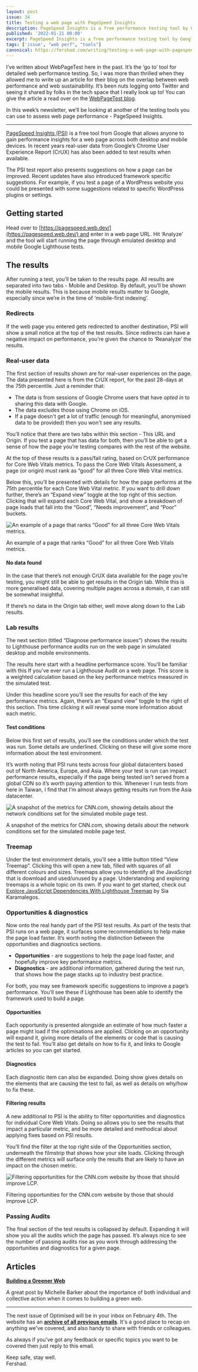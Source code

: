 ```yaml
---
layout: post
issue: 34
title: Testing a web page with PageSpeed Insights
description: PageSpeed Insights is a free performance testing tool by Google. In this post we’ll cover the basics of testing a web page with PageSpeed Insights, as well as how to understand the different test results.
published: '2022-01-21 00:00'
excerpt: PageSpeed Insights is a free performance testing tool by Google. In this post we’ll cover the basics of testing a web page with PageSpeed Insights, as well as how to understand the different test results.
tags: ['issue', "web perf", "tools"]
canonical: https://fershad.com/writing/testing-a-web-page-with-pagespeed-insights/
---
```

<!-- # Testing a web page with PageSpeed Insights -->

I’ve written about WebPageTest here in the past. It’s the ‘go to’ tool for detailed web performance testing. So, I was more than thrilled when they allowed me to write up an article for their blog on the overlap between web performance and web sustainability. It’s been nuts logging onto Twitter and seeing it shared by folks in the tech space that I really look up to! You can give the article a read over on the [WebPageTest blog](https://blog.webpagetest.org/posts/website-performance-and-the-planet/).

In this week’s newsletter, we’ll be looking at another of the testing tools you can use to assess web page performance - PageSpeed Insights.

***

[PageSpeed Insights (PSI)](https://pagespeed.web.dev/) is a free tool from Google that allows anyone to gain performance insights for a web page across both desktop and mobile devices. In recent years real-user data from Google’s Chrome User Experience Report (CrUX) has also been added to test results when available. 

The PSI test report also presents suggestions on how a page can be improved. Recent updates have also introduced framework specific suggestions. For example, if you test a page of a WordPress website you could be presented with some suggestions related to specific WordPress plugins or settings.

## Getting started

Head over to [https://pagespeed.web.dev/](https://pagespeed.web.dev/) and enter in a web page URL. Hit ‘Analyze’ and the tool will start running the page through emulated desktop and mobile Google Lighthouse tests.

## The results

After running a test, you’ll be taken to the results page. All results are separated into two tabs - Mobile and Desktop. By default, you’ll be shown the mobile results. This is because mobile results matter to Google, especially since we’re in the time of ‘mobile-first indexing’.

### Redirects

If the web page you entered gets redirected to another destination, PSI will show a small notice at the top of the test results. Since redirects can have a negative impact on performance, you’re given the chance to ‘Reanalyze’ the results.

### Real-user data

The first section of results shown are for real-user experiences on the page. The data presented here is from the CrUX report, for the past 28-days at the 75th percentile. Just a reminder that: 

- The data is from sessions of Google Chrome users that have *opted in* to sharing this data with Google.
- The data excludes those using Chrome on iOS.
- If a page doesn't get a lot of traffic (enough for meaningful, anonymised data to be provided) then you won't see any results.

You’ll notice that there are two tabs within this section - This URL and Origin. If you test a page that has data for both, then you’ll be able to get a sense of how the page you’re testing compares with the rest of the website.

At the top of these results is a pass/fail rating, based on CrUX performance for Core Web Vitals metrics. To pass the Core Web Vitals Assessment, a page (or origin) must rank as “good” for all three Core Web Vital metrics.

Below this, you’ll be presented with details for how the page performs at the 75th percentile for each Core Web Vital metric. If you want to drill down further, there’s an “Expand view” toggle at the top right of this section. Clicking that will expand each Core Web Vital, and show a breakdown of page loads that fall into the “Good”, “Needs improvement”, and “Poor” buckets.

![An example of a page that ranks “Good” for all three Core Web Vitals metrics.](https://fershad.com/image/fetch/f_auto,q_auto/https://cdn.sanity.io/images/twtrbzfo/production/586e55eecf2952bf238444324c1c5ddcd02e0a9c-1080x567.jpg?auto=format)

An example of a page that ranks “Good” for all three Core Web Vitals metrics.

#### No data found

In the case that there’s not enough CrUX data available for the page you’re testing, you might still be able to get results in the Origin tab. While this is more generalised data, covering multiple pages across a domain, it can still be somewhat insightful.

If there’s no data in the Origin tab either, well move along down to the Lab results.

### Lab results

The next section (titled “Diagnose performance issues”) shows the results to Lighthouse performance audits run on the web page in simulated desktop and mobile environments.

The results here start with a headline performance score. You’ll be familiar with this If you’ve ever run a Lighthouse Audit on a web page. This score is a weighted calculation based on the key performance metrics measured in the simulated test.

Under this headline score you’ll see the results for each of the key performance metrics. Again, there’s an “Expand view” toggle to the right of this section. This time clicking it will reveal some more information about each metric.

#### Test conditions

Below this first set of results, you’ll see the conditions under which the test was run. Some details are underlined. Clicking on these will give some more information about the test environment.

It’s worth noting that PSI runs tests across four global datacenters based out of North America, Europe, and Asia. Where your test is run can impact performance results, especially if the page being tested isn’t served from a global CDN so it’s worth paying attention to this. Whenever I run tests from here in Taiwan, I find that I’m almost always getting results run from the Asia datacenter.

![A snapshot of the metrics for CNN.com, showing details about the network conditions set for the simulated mobile page test.](https://fershad.com/image/fetch/f_auto,q_auto/https://cdn.sanity.io/images/twtrbzfo/production/180900fcd9785228baf138e62464725877fcc2e7-1080x567.jpg?auto=format)

A snapshot of the metrics for CNN.com, showing details about the network conditions set for the simulated mobile page test.

### Treemap

Under the test environment details, you’ll see a little button titled “View Treemap”. Clicking this will open a new tab, filled with squares of all different colours and sizes. Treemaps allow you to identify all the JavaScript that is download and used/unused by a page. Understanding and exploring treemaps is a whole topic on its own. If you want to get started, check out [Explore JavaScript Dependencies With Lighthouse Treemap](https://sia.codes/posts/lighthouse-treemap/) by Sia Karamalegos.

### Opportunities & diagnostics

Now onto the real handy part of the PSI test results. As part of the tests that PSI runs on a web page, it surfaces some recommendations to help make the page load faster. It’s worth noting the distinction between the opportunities and diagnostics sections.

- **Opportunities** - are suggestions to help the page load faster, and hopefully improve key performance metrics.
- **Diagnostics** - are additional information, gathered during the test run, that shows how the page stacks up to industry best practice.

For both, you may see framework specific suggestions to improve a page’s performance. You’ll see these if Lighthouse has been able to identify the framework used to build a page.

#### Opportunities

Each opportunity is presented alongside an estimate of how much faster a page might load if the optimisations are applied. Clicking on an opportunity will expand it, giving more details of the elements or code that is causing the test to fail. You’ll also get details on how to fix it, and links to Google articles so you can get started.

#### Diagnostics

Each diagnostic item can also be expanded. Doing show gives details on the elements that are causing the test to fail, as well as details on why/how to fix these.

#### Filtering results

A new additional to PSI is the ability to filter opportunities and diagnostics for individual Core Web Vitals. Doing so allows you to see the results that impact a particular metric, and be more detailed and methodical about applying fixes based on PSI results.

You’ll find the filter at the top right side of the Opportunities section, underneath the filmstrip that shows how your site loads. Clicking through the different metrics will surface only the results that are likely to have an impact on the chosen metric.

![Filtering opportunities for the CNN.com website by those that should improve LCP.](https://fershad.com/image/fetch/f_auto,q_auto/https://cdn.sanity.io/images/twtrbzfo/production/e162d6c8a447a2c7edea69c80ec18818a420edf2-1080x567.jpg?auto=format)

Filtering opportunities for the CNN.com website by those that should improve LCP.

### Passing Audits

The final section of the test results is collapsed by default. Expanding it will show you all the audits which the page has passed. It’s always nice to see the number of passing audits rise as you work through addressing the opportunities and diagnostics for a given page.

## Articles

**[Building a Greener Web](https://css-irl.info/building-a-greener-web)**

A great post by Michelle Barker about the importance of both individual and collective action when it comes to building a green web.

***

The next issue of Optimised will be in your inbox on February 4th. The website has an **[archive of all previous emails](https://optimised.email/)**. It's a good place to recap on anything we've covered, and also handy to share with friends or colleagues.

As always if you've got any feedback or specific topics you want to be covered then just reply to this email.

Keep safe, stay well.  
Fershad.